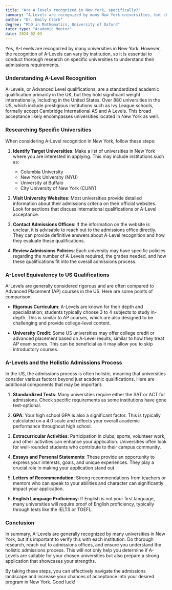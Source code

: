 ```yaml
---
title: "Are A levels recognized in New York, specifically?"
summary: "A-Levels are recognized by many New York universities, but check individual admissions requirements for specific institutions."
author: "Dr. Emily Clark"
degree: "PhD in Mathematics, University of Oxford"
tutor_type: "Academic Mentor"
date: 2024-02-03
---
```


Yes, A-Levels are recognized by many universities in New York. However, the recognition of A-Levels can vary by institution, so it is essential to conduct thorough research on specific universities to understand their admissions requirements.

### Understanding A-Level Recognition

A-Levels, or Advanced Level qualifications, are a standardized academic qualification primarily in the UK, but they hold significant weight internationally, including in the United States. Over 880 universities in the US, which include prestigious institutions such as Ivy League schools, formally accept Cambridge International AS and A Levels. This broad acceptance likely encompasses universities located in New York as well.

### Researching Specific Universities

When considering A-Level recognition in New York, follow these steps:

1. **Identify Target Universities**: Make a list of universities in New York where you are interested in applying. This may include institutions such as:
   - Columbia University
   - New York University (NYU)
   - University at Buffalo
   - City University of New York (CUNY)

2. **Visit University Websites**: Most universities provide detailed information about their admissions criteria on their official websites. Look for sections that discuss international qualifications or A-Level acceptance.

3. **Contact Admissions Offices**: If the information on the website is unclear, it is advisable to reach out to the admissions office directly. They can provide definitive answers about A-Level recognition and how they evaluate these qualifications.

4. **Review Admissions Policies**: Each university may have specific policies regarding the number of A-Levels required, the grades needed, and how these qualifications fit into the overall admissions process.

### A-Level Equivalency to US Qualifications

A-Levels are generally considered rigorous and are often compared to Advanced Placement (AP) courses in the US. Here are some points of comparison:

- **Rigorous Curriculum**: A-Levels are known for their depth and specialization; students typically choose 3 to 4 subjects to study in-depth. This is similar to AP courses, which are also designed to be challenging and provide college-level content.

- **University Credit**: Some US universities may offer college credit or advanced placement based on A-Level results, similar to how they treat AP exam scores. This can be beneficial as it may allow you to skip introductory courses.

### A-Levels and the Holistic Admissions Process

In the US, the admissions process is often holistic, meaning that universities consider various factors beyond just academic qualifications. Here are additional components that may be important:

1. **Standardized Tests**: Many universities require either the SAT or ACT for admissions. Check specific requirements as some institutions have gone test-optional.

2. **GPA**: Your high school GPA is also a significant factor. This is typically calculated on a 4.0 scale and reflects your overall academic performance throughout high school.

3. **Extracurricular Activities**: Participation in clubs, sports, volunteer work, and other activities can enhance your application. Universities often look for well-rounded students who contribute to their campus community.

4. **Essays and Personal Statements**: These provide an opportunity to express your interests, goals, and unique experiences. They play a crucial role in making your application stand out.

5. **Letters of Recommendation**: Strong recommendations from teachers or mentors who can speak to your abilities and character can significantly impact your application.

6. **English Language Proficiency**: If English is not your first language, many universities will require proof of English proficiency, typically through tests like the IELTS or TOEFL.

### Conclusion

In summary, A-Levels are generally recognized by many universities in New York, but it's important to verify this with each institution. Do thorough research, reach out to admissions offices, and ensure you understand the holistic admissions process. This will not only help you determine if A-Levels are suitable for your chosen universities but also prepare a strong application that showcases your strengths. 

By taking these steps, you can effectively navigate the admissions landscape and increase your chances of acceptance into your desired program in New York. Good luck!
    